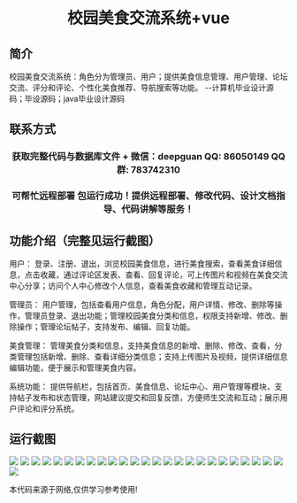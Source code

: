 <p><h1 align="center">校园美食交流系统+vue</h1></p>

## 简介
校园美食交流系统：角色分为管理员、用户；提供美食信息管理、用户管理、论坛交流、评分和评论、个性化美食推荐、导航搜索等功能。    --计算机毕业设计源码；毕设源码；java毕业设计源码


## 联系方式
<p><h3 align="center">获取完整代码与数据库文件 + 微信：deepguan QQ: 86050149 QQ群: 783742310</h3></p>
<p><h3 align="center">可帮忙远程部署 包运行成功！提供远程部署、修改代码、设计文档指导、代码讲解等服务！</h3></p>

## 功能介绍（完整见运行截图）
用户： 登录、注册、退出，浏览校园美食信息，进行美食搜索，查看美食详细信息，点击收藏，通过评论区发表、查看、回复评论，可上传图片和视频在美食交流中心分享；访问个人中心修改个人信息，查看美食收藏和管理互动记录。

管理员： 用户管理，包括查看用户信息，角色分配，用户详情、修改、删除等操作，管理员登录、退出功能；管理校园美食分类和信息，权限支持新增、修改、删除操作；管理论坛帖子，支持发布、编辑、回复功能。

美食管理： 管理美食分类和信息，支持美食信息的新增、删除、修改、查看，分类管理包括新增、删除、查看详细分类信息；支持上传图片及视频，提供详细信息编辑功能，便于展示和管理美食内容。

系统功能： 提供导航栏，包括首页、美食信息、论坛中心、用户管理等模块，支持帖子发布和状态管理，网站建议提交和回复反馈，方便师生交流和互动；展示用户评论和评分系统。


## 运行截图
![](img/001.jpg)
![](img/002.jpg)
![](img/003.jpg)
![](img/004.jpg)
![](img/005.jpg)
![](img/006.jpg)
![](img/007.jpg)
![](img/008.jpg)
![](img/009.jpg)
![](img/010.jpg)
![](img/011.jpg)
![](img/012.jpg)
![](img/013.jpg)
![](img/014.jpg)
![](img/015.jpg)
![](img/016.jpg)
![](img/017.jpg)
![](img/018.jpg)
![](img/019.jpg)
![](img/020.jpg)
![](img/021.jpg)
![](img/022.jpg)
![](img/023.jpg)
![](img/024.jpg)
![](img/025.jpg)
![](img/026.jpg)

<p>本代码来源于网络,仅供学习参考使用!</p>
